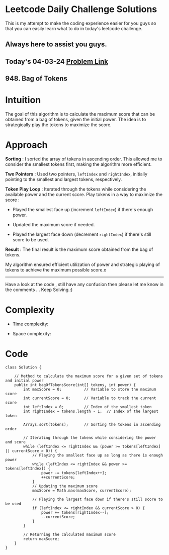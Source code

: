 # Leetcode Daily Challenge Solutions

This is my attempt to make the coding experience easier for you guys so that you can easily learn what to do in today's leetcode challenge.

## Always here to assist you guys.

## Today's 04-03-24 [Problem Link](https://leetcode.com/problems/bag-of-tokens/description/?envType=daily-question&envId=2024-03-04)
## 948. Bag of Tokens

# Intuition
<!-- Describe your first thoughts on how to solve this problem. -->
The goal of this algorithm is to calculate the maximum score that can be obtained from a bag of tokens, given the initial power. The idea is to strategically play the tokens to maximize the score.

# Approach
<!-- Describe your approach to solving the problem. -->
**Sorting** : I sorted the array of tokens in ascending order. This allowed me to consider the smallest tokens first, making the algorithm more efficient.

**Two Pointers** : Used two pointers, `leftIndex` and `rightIndex`, initially pointing to the smallest and largest tokens, respectively.

**Token Play Loop** : Iterated through the tokens while considering the available power and the current score. Play tokens in a way to maximize the score :

   - Played the smallest face up (increment `leftIndex`) if there's enough power.
   
   - Updated the maximum score if needed.
   
   - Played the largest face down (decrement `rightIndex`) if there's still score to be used.

**Result** : The final result is the maximum score obtained from the bag of tokens.

My algorithm ensured efficient utilization of power and strategic playing of tokens to achieve the maximum possible score.x

---
Have a look at the code , still have any confusion then please let me know in the comments ... Keep Solving.:)

# Complexity
- Time complexity:
<!-- Add your time complexity here, e.g. $$O(n)$$ -->

- Space complexity:
<!-- Add your space complexity here, e.g. $$O(n)$$ -->

# Code
```
class Solution {
    
    // Method to calculate the maximum score for a given set of tokens and initial power
    public int bagOfTokensScore(int[] tokens, int power) {
        int maxScore = 0;          // Variable to store the maximum score
        int currentScore = 0;      // Variable to track the current score
        int leftIndex = 0;         // Index of the smallest token
        int rightIndex = tokens.length - 1;  // Index of the largest token

        Arrays.sort(tokens);       // Sorting the tokens in ascending order

        // Iterating through the tokens while considering the power and score
        while (leftIndex <= rightIndex && (power >= tokens[leftIndex] || currentScore > 0)) {
            // Playing the smallest face up as long as there is enough power
            while (leftIndex <= rightIndex && power >= tokens[leftIndex]) {
                power -= tokens[leftIndex++];
                ++currentScore;
            }
            // Updating the maximum score
            maxScore = Math.max(maxScore, currentScore);
            
            // Playing the largest face down if there's still score to be used
            if (leftIndex <= rightIndex && currentScore > 0) {
                power += tokens[rightIndex--];
                --currentScore;
            }
        }

        // Returning the calculated maximum score
        return maxScore;
    }
}
```
